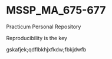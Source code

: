 # MSSP_MA_675-677
Practicum Personal Repository

Reproducibility is the key

gskafjek;qdflbkhjxfkdw;fbkjdwfb